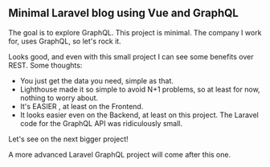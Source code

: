 ## Minimal Laravel blog using Vue and GraphQL

The goal is to explore GraphQL. This project is minimal. The company I work for, uses GraphQL, so let's rock it.

Looks good, and even with this small project I can see some benefits over REST. Some thoughts:

- You just get the data you need, simple as that.
- Lighthouse made it so simple to avoid N+1 problems, so at least for now, nothing to worry about.
- It's EASIER , at least on the Frontend.
- It looks easier even on the Backend, at least on this project. The Laravel code for the GraphQL API was ridiculously small.

Let's see on the next bigger project!

A more advanced Laravel GraphQL project will come after this one.
